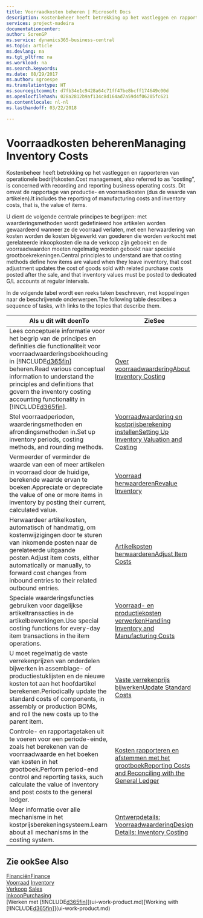 ```yaml
---
title: Voorraadkosten beheren | Microsoft Docs
description: Kostenbeheer heeft betrekking op het vastleggen en rapporteren van operationele bedrijfskosten. Dit omvat de rapportage van productie- en voorraadkosten (dus de waarde van artikelen).
services: project-madeira
documentationcenter: 
author: SorenGP
ms.service: dynamics365-business-central
ms.topic: article
ms.devlang: na
ms.tgt_pltfrm: na
ms.workload: na
ms.search.keywords: 
ms.date: 08/29/2017
ms.author: sgroespe
ms.translationtype: HT
ms.sourcegitcommit: d7fb34e1c9428a64c71ff47be8bcff174649c00d
ms.openlocfilehash: 028a2812b9af134c8d164ad7a59d4f06205fc621
ms.contentlocale: nl-nl
ms.lasthandoff: 03/22/2018

---
```

# <a name="managing-inventory-costs"></a><span data-ttu-id="9efd7-104">Voorraadkosten beheren</span><span class="sxs-lookup"><span data-stu-id="9efd7-104">Managing Inventory Costs</span></span>
<span data-ttu-id="9efd7-105">Kostenbeheer heeft betrekking op het vastleggen en rapporteren van operationele bedrijfskosten.</span><span class="sxs-lookup"><span data-stu-id="9efd7-105">Cost management, also referred to as “costing”, is concerned with recording and reporting business operating costs.</span></span> <span data-ttu-id="9efd7-106">Dit omvat de rapportage van productie- en voorraadkosten (dus de waarde van artikelen).</span><span class="sxs-lookup"><span data-stu-id="9efd7-106">It includes the reporting of manufacturing costs and inventory costs, that is, the value of items.</span></span>   

<span data-ttu-id="9efd7-107">U dient de volgende centrale principes te begrijpen: met waarderingsmethoden wordt gedefinieerd hoe artikelen worden gewaardeerd wanneer ze de voorraad verlaten, met een herwaardering van kosten worden de kosten bijgewerkt van goederen die worden verkocht met gerelateerde inkoopkosten die na de verkoop zijn geboekt en de voorraadwaarden moeten regelmatig worden geboekt naar speciale grootboekrekeningen.</span><span class="sxs-lookup"><span data-stu-id="9efd7-107">Central principles to understand are that costing methods define how items are valued when they leave inventory, that cost adjustment updates the cost of goods sold with related purchase costs posted after the sale, and that inventory values must be posted to dedicated G/L accounts at regular intervals.</span></span>

<span data-ttu-id="9efd7-108">In de volgende tabel wordt een reeks taken beschreven, met koppelingen naar de beschrijvende onderwerpen.</span><span class="sxs-lookup"><span data-stu-id="9efd7-108">The following table describes a sequence of tasks, with links to the topics that describe them.</span></span>

|<span data-ttu-id="9efd7-109">**Als u dit wilt doen**</span><span class="sxs-lookup"><span data-stu-id="9efd7-109">**To**</span></span>|<span data-ttu-id="9efd7-110">**Zie**</span><span class="sxs-lookup"><span data-stu-id="9efd7-110">**See**</span></span>|  
|------------|-------------|  
|<span data-ttu-id="9efd7-111">Lees conceptuele informatie voor het begrip van de principes en definities die functionaliteit voor voorraadwaarderingsboekhouding in [!INCLUDE[d365fin](includes/d365fin_md.md)] beheren.</span><span class="sxs-lookup"><span data-stu-id="9efd7-111">Read various conceptual information to understand the principles and definitions that govern the inventory costing accounting functionality in [!INCLUDE[d365fin](includes/d365fin_md.md)].</span></span>|[<span data-ttu-id="9efd7-112">Over voorraadwaardering</span><span class="sxs-lookup"><span data-stu-id="9efd7-112">About Inventory Costing</span></span>](finance-learn-about-costing.md)|  
|<span data-ttu-id="9efd7-113">Stel voorraadperioden, waarderingsmethoden en afrondingsmethoden in.</span><span class="sxs-lookup"><span data-stu-id="9efd7-113">Set up inventory periods, costing methods, and rounding methods.</span></span>|[<span data-ttu-id="9efd7-114">Voorraadwaardering en kostprijsberekening instellen</span><span class="sxs-lookup"><span data-stu-id="9efd7-114">Setting Up Inventory Valuation and Costing</span></span>](finance-set-up-inventory-valuation-and-costing.md)|
|<span data-ttu-id="9efd7-115">Vermeerder of verminder de waarde van een of meer artikelen in voorraad door de huidige, berekende waarde ervan te boeken.</span><span class="sxs-lookup"><span data-stu-id="9efd7-115">Appreciate or depreciate the value of one or more items in inventory by posting their current, calculated value.</span></span>|[<span data-ttu-id="9efd7-116">Voorraad herwaarderen</span><span class="sxs-lookup"><span data-stu-id="9efd7-116">Revalue Inventory</span></span>](inventory-how-revalue-inventory.md)|
|<span data-ttu-id="9efd7-117">Herwaardeer artikelkosten, automatisch of handmatig, om kostenwijzigingen door te sturen van inkomende posten naar de gerelateerde uitgaande posten.</span><span class="sxs-lookup"><span data-stu-id="9efd7-117">Adjust item costs, either automatically or manually, to forward cost changes from inbound entries to their related outbound entries.</span></span>|[<span data-ttu-id="9efd7-118">Artikelkosten herwaarderen</span><span class="sxs-lookup"><span data-stu-id="9efd7-118">Adjust Item Costs</span></span>](inventory-how-adjust-item-costs.md)|
|<span data-ttu-id="9efd7-119">Speciale waarderingsfuncties gebruiken voor dagelijkse artikeltransacties in de artikelbewerkingen.</span><span class="sxs-lookup"><span data-stu-id="9efd7-119">Use special costing functions for every-day item transactions in the item operations.</span></span>|[<span data-ttu-id="9efd7-120">Voorraad- en productiekosten verwerken</span><span class="sxs-lookup"><span data-stu-id="9efd7-120">Handling Inventory and Manufacturing Costs</span></span>](finance-handle-inventory-and-manufacturing-costs.md)|  
|<span data-ttu-id="9efd7-121">U moet regelmatig de vaste verrekenprijzen van onderdelen bijwerken in assemblage- of productiestuklijsten en de nieuwe kosten tot aan het hoofdartikel berekenen.</span><span class="sxs-lookup"><span data-stu-id="9efd7-121">Periodically update the standard costs of components, in assembly or production BOMs, and roll the new costs up to the parent item.</span></span>|[<span data-ttu-id="9efd7-122">Vaste verrekenprijs bijwerken</span><span class="sxs-lookup"><span data-stu-id="9efd7-122">Update Standard Costs</span></span>](finance-how-to-update-standard-costs.md)|
|<span data-ttu-id="9efd7-123">Controle- en rapportagetaken uit te voeren voor een periode-einde, zoals het berekenen van de voorraadwaarde en het boeken van kosten in het grootboek.</span><span class="sxs-lookup"><span data-stu-id="9efd7-123">Perform period-end control and reporting tasks, such calculate the value of inventory and post costs to the general ledger.</span></span>|[<span data-ttu-id="9efd7-124">Kosten rapporteren en afstemmen met het grootboek</span><span class="sxs-lookup"><span data-stu-id="9efd7-124">Reporting Costs and Reconciling with the General Ledger</span></span>](finance-report-costs-and-reconcile-with-the-general-ledger.md)|  
|<span data-ttu-id="9efd7-125">Meer informatie over alle mechanisme in het kostprijsberekeningsysteem.</span><span class="sxs-lookup"><span data-stu-id="9efd7-125">Learn about all mechanisms in the costing system.</span></span>|[<span data-ttu-id="9efd7-126">Ontwerpdetails: Voorraadwaardering</span><span class="sxs-lookup"><span data-stu-id="9efd7-126">Design Details: Inventory Costing</span></span>](design-details-inventory-costing.md)|  

## <a name="see-also"></a><span data-ttu-id="9efd7-127">Zie ook</span><span class="sxs-lookup"><span data-stu-id="9efd7-127">See Also</span></span>  
 [<span data-ttu-id="9efd7-128">Financiën</span><span class="sxs-lookup"><span data-stu-id="9efd7-128">Finance</span></span>](finance.md)  
 <span data-ttu-id="9efd7-129">[Voorraad](inventory-manage-inventory.md) </span><span class="sxs-lookup"><span data-stu-id="9efd7-129">[Inventory](inventory-manage-inventory.md) </span></span>  
 <span data-ttu-id="9efd7-130">[Verkoop](sales-manage-sales.md) </span><span class="sxs-lookup"><span data-stu-id="9efd7-130">[Sales](sales-manage-sales.md) </span></span>  
 [<span data-ttu-id="9efd7-131">Inkoop</span><span class="sxs-lookup"><span data-stu-id="9efd7-131">Purchasing</span></span>](purchasing-manage-purchasing.md)  
 <span data-ttu-id="9efd7-132">[Werken met [!INCLUDE[d365fin](includes/d365fin_md.md)]](ui-work-product.md)</span><span class="sxs-lookup"><span data-stu-id="9efd7-132">[Working with [!INCLUDE[d365fin](includes/d365fin_md.md)]](ui-work-product.md)</span></span>

